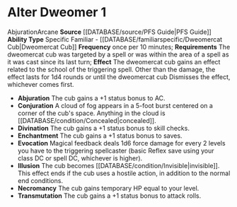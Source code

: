 ﻿---
ability_type: Specific Familiar - Dweomercat Cub
actions: '[one-action]'
frequency: once per 10 minutes
id: '47'
name: Alter Dweomer
rarity: Common
requirement: The dweomercat cub was targeted by a spell or was within the area of
  a spell as it was cast since itslast turn
source: '[[DATABASE/source/PFS Guide|PFS Guide]]'
type: Familiar Ability

---
# Alter Dweomer <span class="action-icon">1</span>

<span class="item-trait">Abjuration</span><span class="item-trait">Arcane</span>
**Source** [[DATABASE/source/PFS Guide|PFS Guide]]
**Ability Type** Specific Familiar - [[DATABASE/familiarspecific/Dweomercat Cub|Dweomercat Cub]]
**Frequency** once per 10 minutes; **Requirements** The dweomercat cub was targeted by a spell or was within the area of a spell as it was cast since its last turn; **Effect** The dweomercat cub gains an effect related to the school of the triggering spell. Other than the damage, the effect lasts for 1d4 rounds or until the dweomercat cub Dismisses the effect, whichever comes first.

* **Abjuration** The cub gains a +1 status bonus to AC.
* **Conjuration** A cloud of fog appears in a 5-foot burst centered on a corner of the cub's space. Anything in the cloud is [[DATABASE/condition/Concealed|concealed]].
* **Divination** The cub gains a +1 status bonus to skill checks.
* **Enchantment** The cub gains a +1 status bonus to saves.
* **Evocation** Magical feedback deals 1d6 force damage for every 2 levels you have to the triggering spellcaster (basic Reflex save using your class DC or spell DC, whichever is higher).
* **Illusion** The cub becomes [[DATABASE/condition/Invisible|invisible]]. This effect ends if the cub uses a hostile action, in addition to the normal end conditions.
* **Necromancy** The cub gains temporary HP equal to your level.
* **Transmutation** The cub gains a +1 status bonus to attack rolls.